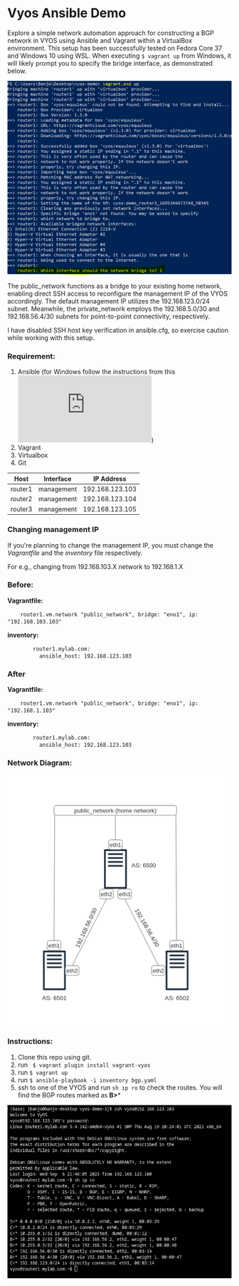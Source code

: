 # Vyos Ansible Demo

Explore a simple network automation approach for constructing a BGP network in VYOS using Ansible and Vagrant within a VirtualBox environment. This setup has been successfully tested on Fedora Core 37 and Windows 10 using WSL. When executing ```$ vagrant up``` from Windows, it will likely prompt you to specify the bridge interface, as demonstrated below.

![Windows](images/win32.PNG)


The public_network functions as a bridge to your existing home network, enabling direct SSH access to reconfigure the management IP of the VYOS accordingly. The default management IP utilizes the 192.168.123.0/24 subnet. Meanwhile, the private_network employs the 192.168.5.0/30 and 192.168.56.4/30 subnets for point-to-point connectivity, respectively.

I have disabled SSH host key verification in ansible.cfg, so exercise caution while working with this setup.


### Requirement:

1. Ansible (for Windows follow the instructions from this ![link](https://docs.ansible.com/ansible/latest/os_guide/windows_faq.html))
2. Vagrant
3. Virtualbox
4. Git

| Host    | Interface  | IP Address      |
| ------- | -----------| --------------- |
| router1 | management | 192.168.123.103 |
| router2 | management | 192.168.123.104 |
| router3 | management | 192.168.123.105 |


### Changing management IP
If you're planning to change the management IP, you must change the *Vagrantfile* and the *inventory* file respectively.  

For e.g., changing from 192.168.103.X network to 192.168.1.X


### Before:

**Vagrantfile:**
```
    router1.vm.network "public_network", bridge: "eno1", ip: "192.168.103.103"
```

**inventory:**
```
        router1.mylab.com:
          ansible_host: 192.168.123.103
```


### After
**Vagrantfile:**
```
    router1.vm.network "public_network", bridge: "eno1", ip: "192.168.1.103"
```

**inventory:**
```
        router1.mylab.com:
          ansible_host: 192.168.123.103
```



### Network Diagram:

![diagram](images/diagram.png)


### Instructions:

1. Clone this repo using git.
2. run ``` $ vagrant plugin install vagrant-vyos```
3. run ``` $ vagrant up ```
4. run ``` $ ansible-playbook -i inventory bgp.yaml ```
5. ssh to one of the VYOS and run ``` sh ip ro ``` to check the routes. You will find the BGP routes marked as **B>***
   
![diagram](images/vyos_terminal.png)

